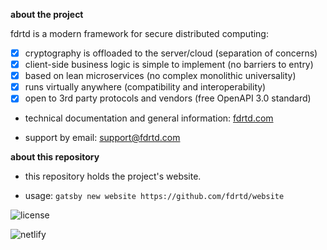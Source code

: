 **about the project**

fdrtd is a modern framework for secure distributed computing:

- [x] cryptography is offloaded to the server/cloud (separation of concerns)
- [x] client-side business logic is simple to implement (no barriers to entry)
- [x] based on lean microservices (no complex monolithic universality)
- [x] runs virtually anywhere (compatibility and interoperability)
- [x] open to 3rd party protocols and vendors (free OpenAPI 3.0 standard)

* technical documentation and general information: [fdrtd.com](https://fdrtd.com)

* support by email: [support@fdrtd.com](mailto:support@fdrtd.com)

**about this repository**

* this repository holds the project's website.

* usage: `gatsby new website https://github.com/fdrtd/website`

![license](https://img.shields.io/github/license/fdrtd/api)

![netlify](https://img.shields.io/netlify/7f01c714-01c0-4aee-b5ef-443e768a3952)

